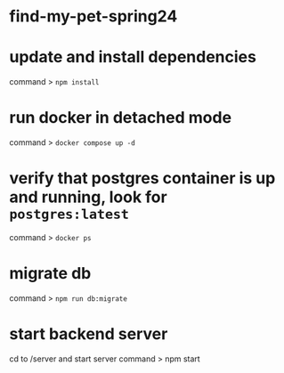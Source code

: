 # find-my-pet-spring24

# update and install dependencies
command > ```npm install```

# run docker in detached mode
command > ```docker compose up -d```

# verify that postgres container is up and running, look for ```postgres:latest```
command > ```docker ps```

# migrate db
command > ```npm run db:migrate```

# start backend server
cd to /server and start server
command > npm start

